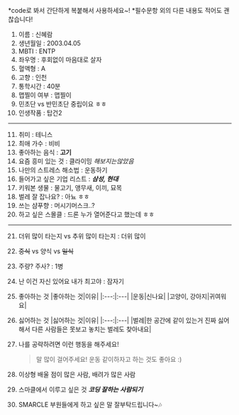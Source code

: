 *code로 봐서 간단하게 복붙해서 사용하세요~!
*필수문항 외의 다른 내용도 적어도 괜찮습니다!

1. 이름 : 신혜람
2. 생년월일 : 2003.04.05
3. MBTI : ENTP
4. 좌우명 : 후회없이 마음대로 살자
5. 혈액형 : A
6. 고향 : 인천
7. 통학시간 : 40분
8. 맵찔이 여부 : 맵찔이
9. 민초단 vs 반민초단 중립이요 ㅎㅎ
10. 인생작품 : 탑건2
---
11. 취미 : 테니스
12. 최애 가수 : 비비
13. 좋아하는 음식 : **고기**
14. 요즘 흥미 있는 것 : 클라이밍 _해보지는않았음_
15. 나만의 스트레스 해소법 : 운동하기
16. 들어가고 싶은 기업 리스트 : **_삼성, 현대_**
17. 키워본 생물 : 물고기, 앵무새, 이끼, 묘목
18. 벌레 잘 잡나요? : 아뇨 ㅎㅎ
19. 쓰는 샴푸향 : 머시기머스크..?
20. 하고 싶은 스몰클 : 드론 누가 열어준다고 했는데 ㅎㅎ 
***
21. 더위 많이 타는지 vs 추위 많이 타는지 : 더위 많이
22. ~~중식~~ vs 양식 vs ~~일식~~
23. 주량? 주사? : 1병
24. 난 이건 자신 있어요 내가 최고야 : 잠자기
25. 좋아하는 것
    |좋아하는 것|이유|
    |:---:|:---|
    |운동|신나요|
    |고양이, 강아지|귀여워요|
30. 싫어하는 것
    |싫어하는 것|이유|
    |:---:|:---|
    |벌레|한 공간에 같이 있는거 진짜 싫어해서 다른 사람들은 못보고 놓치는 벌레도 찾아내요|
    
32. 나를 공략하려면 이런 행동을 해주세요!
    > 말 많이 걸어주세요! 운동 같이하자고 하는 것도 좋아요 :)
34. 이상형
    배울 점이 많은 사람, 배려가 많은 사람
36. 스마클에서 이루고 싶은 것
    **_코딩 잘하는 사람되기_**
38. SMARCLE 부원들에게 하고 싶은 말
    잘부탁드립니다~🎶
